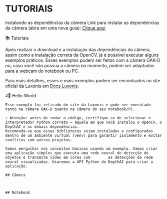 # TUTORIAIS

Instalando as dependências da câmera
   Link para instalar as dependencias da câmera (abra em uma nova guia): <a href="https://docs.luxonis.com/software/depthai/manual-install/#Manual%20DepthAI%20installation-Installing%20dependencies">Clique aqui</a>
 


<!-- Próximo tópico -->


  📚 Tutoriais

  Após realizar o download e a instalação das dependências da câmera, assim como a instalação correta da OpenCV, já é possível executar alguns exemplos práticos. Esses exemplos podem ser feitos com a câmera OAK-D ou, caso você não possua a câmera no momento, podem ser adaptados para a webcam do notebook ou PC.
  
  Para mais detalhes, esses e mais exemplos podem ser encontrados no site oficial da Luxonis em <a href="https://docs.luxonis.com/">Docs Luxonis</a>.
   
  #👋 Hello World

    Esse exemplo foi retirado do site da Luxonis e pode ser executado tanto na câmera OAK-D quanto na câmera do seu notebook/PC.

    ⚠️ Atenção: antes de rodar o código, certifique-se de selecionar o interpretador Python correto — aquele em que você instalou o OpenCV, o DepthAI e as demais dependências.
    Recomenda-se que essas bibliotecas sejam instaladas e configuradas dentro de um ambiente virtual (venv) para garantir isolamento e evitar conflitos com outros projetos.
    
    Vamos mergulhar nos conceitos básicos usando um exemplo. Vamos criar uma aplicação simples que executa uma rede neural de detecção de objetos e transmite vídeo em cores com        as detecções da rede neural visualizadas. Usaremos a API Python do DepthAI para criar a aplicação.
    
    ## Câmera



    ## Notebook
    
  
